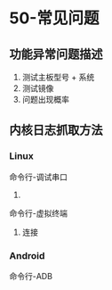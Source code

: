 # 50-常见问题





## 功能异常问题描述

1. 测试主板型号 + 系统
2. 测试镜像
3. 问题出现概率





## 内核日志抓取方法

### Linux

命令行-调试串口

1. 



命令行-虚拟终端

1. 连接





### Android

命令行-ADB







